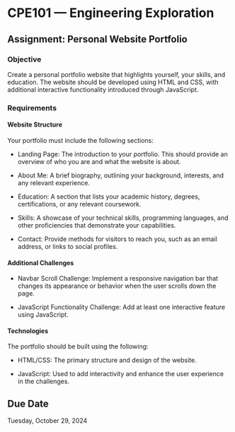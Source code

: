 # CPE101 — Engineering Exploration

## Assignment: Personal Website Portfolio

### Objective

Create a personal portfolio website that highlights yourself, your skills, and education. The website should be developed using HTML and CSS, with additional interactive functionality introduced through JavaScript.

### Requirements

#### Website Structure

Your portfolio must include the following sections:

- Landing Page: The introduction to your portfolio. This should provide an overview of who you are and what the website is about.

- About Me: A brief biography, outlining your background, interests, and any relevant experience.

- Education: A section that lists your academic history, degrees, certifications, or any relevant coursework.

- Skills: A showcase of your technical skills, programming languages, and other proficiencies that demonstrate your capabilities.

- Contact: Provide methods for visitors to reach you, such as an email address, or links to social profiles.

#### Additional Challenges

- Navbar Scroll Challenge: Implement a responsive navigation bar that changes its appearance or behavior when the user scrolls down the page.

- JavaScript Functionality Challenge: Add at least one interactive feature using JavaScript.

#### Technologies

The portfolio should be built using the following:

- HTML/CSS: The primary structure and design of the website.

- JavaScript: Used to add interactivity and enhance the user experience in the challenges.

## Due Date

Tuesday, October 29, 2024
